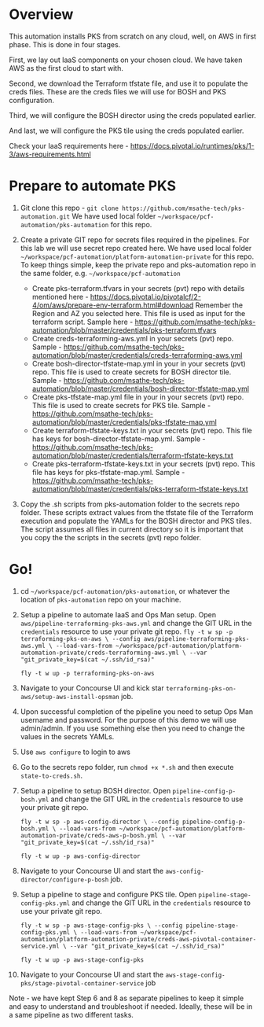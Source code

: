 # Overview
This automation installs PKS from scratch on any cloud, well, on AWS in first phase.
This is done in four stages.

First, we lay out IaaS components on your chosen cloud. We have taken AWS as the first cloud to start with.

Second, we download the Terraform tfstate file, and use it to populate the creds files.
These are the creds files we will use for BOSH and PKS configuration.

Third, we will configure the BOSH director using the creds populated earlier.

And last, we will configure the PKS tile using the creds populated earlier.

Check your IaaS requirements here - https://docs.pivotal.io/runtimes/pks/1-3/aws-requirements.html

# Prepare to automate PKS
1. Git clone this repo -
`git clone https://github.com/msathe-tech/pks-automation.git`
We have used local folder `~/workspace/pcf-automation/pks-automation` for this repo.

2. Create a private GIT repo for secrets files required in the pipelines. For this lab we will use secret repo created here.
We have used local folder `~/workspace/pcf-automation/platform-automation-private` for this repo.
To keep things simple, keep the private repo and pks-automation repo in the same folder, e.g. `~/workspace/pcf-automation`
    * Create pks-terraform.tfvars in your secrets (pvt) repo with details mentioned here - https://docs.pivotal.io/pivotalcf/2-4/om/aws/prepare-env-terraform.html#download Remember the Region and AZ you selected here. This file is used as input for the terraform script. Sample here - https://github.com/msathe-tech/pks-automation/blob/master/credentials/pks-terraform.tfvars
    * Create creds-terraforming-aws.yml in your secrets (pvt) repo. Sample - https://github.com/msathe-tech/pks-automation/blob/master/credentials/creds-terraforming-aws.yml
    * Create bosh-director-tfstate-map.yml in your in your secrets (pvt) repo. This file is used to create secrets for BOSH director tile. Sample - https://github.com/msathe-tech/pks-automation/blob/master/credentials/bosh-director-tfstate-map.yml
    * Create pks-tfstate-map.yml file in your in your secrets (pvt) repo. This file is used to create secrets for PKS tile. Sample - https://github.com/msathe-tech/pks-automation/blob/master/credentials/pks-tfstate-map.yml
    * Create terraform-tfstate-keys.txt in your secrets (pvt) repo. This file has keys for bosh-director-tfstate-map.yml. Sample - https://github.com/msathe-tech/pks-automation/blob/master/credentials/terraform-tfstate-keys.txt
    * Create pks-terraform-tfstate-keys.txt in your secrets (pvt) repo. This file has keys for pks-tfstate-map.yml. Sample - https://github.com/msathe-tech/pks-automation/blob/master/credentials/pks-terraform-tfstate-keys.txt

3. Copy the .sh scripts from pks-automation folder to the secrets repo folder. These scripts extract values from the tfstate file of the Terraform execution and populate the YAMLs for the BOSH director and PKS tiles. The script assumes all files in current directory so it is important that you copy the the scripts in the secrets (pvt) repo folder.

# Go!

1. cd `~/workspace/pcf-automation/pks-automation`, or whatever the location of `pks-automation` repo on your machine.

2. Setup a pipeline to automate IaaS and Ops Man setup. Open `aws/pipeline-terraforming-pks-aws.yml` and change the GIT URL in the `credentials` resource to use your private git repo.
    `fly -t w sp -p terraforming-pks-on-aws \
    --config aws/pipeline-terraforming-pks-aws.yml \
    --load-vars-from ~/workspace/pcf-automation/platform-automation-private/creds-terraforming-aws.yml \
    --var "git_private_key=$(cat ~/.ssh/id_rsa)"`

    `fly -t w up -p terraforming-pks-on-aws`

3. Navigate to your Concourse UI and kick star `terraforming-pks-on-aws/setup-aws-install-opsman` job.

4. Upon successful completion of the pipeline you need to setup Ops Man username and password. For the purpose of this demo we will use admin/admin. If you use something else then you need to change the values in the secrets YAMLs.

5. Use `aws configure` to login to aws

6. Go to the secrets repo folder, run `chmod +x *.sh` and then execute `state-to-creds.sh`.

7. Setup a pipeline to setup BOSH director. Open `pipeline-config-p-bosh.yml` and change the GIT URL in the `credentials` resource to use your private git repo.

    `fly -t w sp -p aws-config-director \
    --config pipeline-config-p-bosh.yml \
    --load-vars-from ~/workspace/pcf-automation/platform-automation-private/creds-aws-p-bosh.yml \
    --var "git_private_key=$(cat ~/.ssh/id_rsa)"`

    `fly -t w up -p aws-config-director`

8. Navigate to your Concourse UI and start the `aws-config-director/configure-p-bosh` job.

9. Setup a pipeline to stage and configure PKS tile. Open `pipeline-stage-config-pks.yml` and change the GIT URL in the `credentials` resource to use your private git repo.

    `fly -t w sp -p aws-stage-config-pks \
    --config pipeline-stage-config-pks.yml \
    --load-vars-from ~/workspace/pcf-automation/platform-automation-private/creds-aws-pivotal-container-service.yml \
    --var "git_private_key=$(cat ~/.ssh/id_rsa)"`

    `fly -t w up -p aws-stage-config-pks`

10. Navigate to your Concourse UI and start the `aws-stage-config-pks/stage-pivotal-container-service` job

Note - we have kept Step 6 and 8 as separate pipelines to keep it simple and easy to understand and troubleshoot if needed. Ideally, these will be in a same pipeline as two different tasks.
